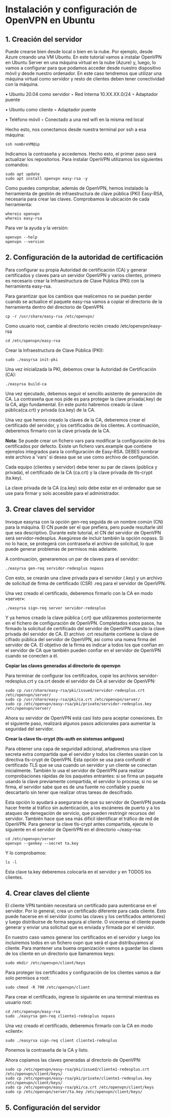 # Instalación y configuración de OpenVPN en Ubuntu


## 1. Creación del servidor

Puede crearse bien desde local o bien en la nube. Por ejemplo, desde Azure creando una VM Ubuntu. En este tutorial vamos a instalar OpenVPN en Ubuntu Server en una máquina virtual en la nube (Azure) y, luego, lo vamos a configurar para que podamos acceder desde nuestro dispositivo móvil y desde nuestro ordenador. En este caso tendremos que utilizar una máquina virtual como servidor y resto de clientes deben tener conectividad con la máquina.

• Ubuntu 20.04 como servidor
◦ Red Interna 10.XX.XX.0/24
◦ Adaptador puente

• Ubuntu como cliente
◦ Adaptador puente

• Teléfono móvil
◦ Conectado a una red wifi en la misma red local


Hecho esto, nos conectamos desde nuestra terminal por ssh a esa máquina:

``` 
ssh nombreVM@ip
``` 

Indicamos la contraseña y accedemos. Hecho esto, el primer paso será actualizar los repositorios. Para instalar OpenVPN utilizamos los siguientes comandos:

``` 
sudo apt update
sudo apt install openvpn easy-rsa -y
``` 

Como puedes comprobar, además de OpenVPN, hemos instalado la herramienta de gestión de
infraestructura de clave pública (PKI) Easy-RSA, necesaria para crear las claves.
Comprobamos la ubicación de cada herramienta:

``` 
whereis openvpn
whereis easy-rsa
```

Para ver la ayuda y la versión:

``` 
openvpn --help
openvpn --version
```

## 2. Configuración de la autoridad de certificación

Para configurar su propia Autoridad de certificación (CA) y generar certificados y claves para un servidor OpenVPN y varios clientes, primero es necesario crear la Infraestructura de Clave Pública (PKI) con la herramienta easy-rsa.

Para garantizar que los cambios que realicemos no se puedan perder cuando se actualice el paquete
easy-rsa vamos a copiar el directorio de la herramienta dentro del directorio de OpenVPN.

``` 
cp -r /usr/share/easy-rsa /etc/openvpn/
``` 

Como usuario root, cambie al directorio recién creado /etc/openvpn/easy-rsa

``` 
cd /etc/openvpn/easy-rsa
``` 

Crear la Infraestructura de Clave Pública (PKI):

``` 
sudo ./easyrsa init-pki
``` 

Una vez inicializada la PKI, debemos crear la Autoridad de Certificación (CA):

``` 
./easyrsa build-ca
``` 

Una vez ejecutado, debemos seguir el sencillo asistente de generación de CA. La contraseña que nos pide es para proteger la clave privada(.key) de la CA, algo fundamental. En este punto habremos creado la clave pública(ca.crt) y privada (ca.key) de la CA.

Una vez que hemos creado la claves de la CA, deberemos crear el certificado del servidor, y los
certificados de los clientes. A continuación, deberemos firmarlo con la clave privada de la CA.

**Nota:** Se puede crear un fichero vars para modificar la configuración de los certificados por defecto.
Existe un fichero vars.example que contiene ejemplos integrados para la configuración de Easy-RSA.
DEBES nombrar este archivo a 'vars' si desea que se use como archivo de configuración.

Cada equipo (clientes y servidor) debe tener su par de claves (pública y privada), el certificado de la CA (ca.crt) y la clave privada de tls-crypt (ta.key).

La clave privada de la CA (ca.key) solo debe estar en el ordenador que se use para firmar y solo accesible para el administrador.


## 3. Crear claves del servidor

Invoque easyrsa con la opción gen-req seguida de un nombre común (CN) para la máquina. El CN puede ser el que prefiera, pero puede resultarle útil que sea descriptivo. Durante este tutorial, el CN del servidor de OpenVPN será servidor-redesplus. Asegúrese de incluir también la opción nopass. Si no lo hace, se protegerá con contraseña el archivo de solicitud, lo que puede generar problemas de permisos más adelante.

A continuación, generaremos un par de claves para el servidor:

``` 
./easyrsa gen-req servidor-redesplus nopass
``` 

Con esto, se crearán una clave privada para el servidor (.key) y un archivo de solicitud de firma de certificado (CSR) .req para el servidor de OpenVPN.

Una vez creado el certificado, deberemos firmarlo con la CA en modo «server»:

```
./easyrsa sign-req server servidor-redesplus
```

Y ya hemos creado la clave pública (.crt) que utilizaremos posteriormente en el fichero de configuración de OpenVPN. Completados estos pasos, ha firmado la solicitud de certificado del servidor de OpenVPN usando la clave privada del servidor de CA. El archivo .crt resultante contiene la clave de cifrado pública del servidor de OpenVPN, así como una nueva firma del servidor de CA. El objetivo de la firma es indicar a todos los que confían en el servidor de CA que también pueden confiar en el servidor de OpenVPN
cuando se conecten a él.

**Copiar las claves generadas al directorio de openvpn**

Para terminar de configurar los certificados, copie los archivos servidor-redesplus.crt y ca.crt desde
el servidor de CA al servidor de OpenVPN:

``` 
sudo cp /usr/share/easy-rsa/pki/issued/servidor-redesplus.crt /etc/openvpn/server/
sudo cp /usr/share/easy-rsa/pki/ca.crt /etc/openvpn/server/
sudo cp /etc/openvpn/easy-rsa/pki/private/servidor-redesplus.key
/etc/openvpn/server/
``` 

Ahora su servidor de OpenVPN está casi listo para aceptar conexiones. En el siguiente paso, realizará
algunos pasos adicionales para aumentar la seguridad del servidor.

**Crear la clave tls-crypt (tls-auth en sistemas antiguos)**

Para obtener una capa de seguridad adicional, añadiremos una clave secreta extra compartida que el
servidor y todos los clientes usarán con la directiva tls-crypt de OpenVPN. Esta opción se usa para
confundir el certificado TLS que se usa cuando un servidor y un cliente se conectan inicialmente.
También lo usa el servidor de OpenVPN para realizar comprobaciones rápidas de los paquetes entrantes:
si se firma un paquete usando la clave previamente compartida, el servidor lo procesa; si no se firma, el
servidor sabe que es de una fuente no confiable y puede descartarlo sin tener que realizar otras tareas
de descifrado.

Esta opción lo ayudará a asegurarse de que su servidor de OpenVPN pueda hacer frente al tráfico sin
autenticación, a los escáneres de puerto y a los ataques de denegación de servicio, que pueden restringir
recursos del servidor. También hace que sea más difícil identificar el tráfico de red de OpenVPN.
Para generar la clave tls-crypt antes compartida, ejecute lo siguiente en el servidor de OpenVPN en el
directorio ~/easy-rsa:

``` 
cd /etc/openvpn/server
openvpn --genkey --secret ta.key
``` 

Y lo comprobamos:

``` 
ls -l
```

Esta clave ta.key deberemos colocarla en el servidor y en TODOS los clientes.


## 4. Crear claves del cliente

El cliente VPN también necesitará un certificado para autenticarse en el servidor. Por lo general, crea un certificado diferente para cada cliente. Esto puede hacerse en el servidor (como las claves y los certificados anteriores) y luego distribuirse de forma segura al cliente. O viceversa: el cliente puede generar y enviar una solicitud que es enviada y firmada por el servidor.

En nuestro caso vamos generar los certificados en el servidor y luego los incluiremos todos en un fichero ovpn que será el que distribuyamos al cliente. Para mantener una buena organización vamos a guardar las claves de los cliente en un directorio que llamaremos keys:

``` 
sudo mkdir /etc/openvpn/client/keys
```

Para proteger los certificados y configuración de los clientes vamos a dar solo permisos a root:

``` 
sudo chmod -R 700 /etc/openvpn/client
``` 

Para crear el certificado, ingrese lo siguiente en una terminal mientras es usuario root:

```
cd /etc/openvpn/easy-rsa
sudo ./easyrsa gen-req cliente1-redesplus nopass
```

Una vez creado el certificado, deberemos firmarlo con la CA en modo «client»:

``` 
sudo ./easyrsa sign-req client cliente1-redesplus
``` 

Ponemos la contraseña de la CA y listo.

Ahora copiamos las claves generadas al directorio de OpenVPN:

``` 
sudo cp /etc/openvpn/easy-rsa/pki/issued/cliente1-redesplus.crt /etc/openvpn/client/keys/
sudo cp /etc/openvpn/easy-rsa/pki/private/cliente1-redesplus.key /etc/openvpn/client/keys/
sudo cp /etc/openvpn/easy-rsa/pki/ca.crt /etc/openvpn/client/keys
sudo cp /etc/openvpn/server/ta.key /etc/openvpn/client/keys/
```

## 5. Configuración del servidor







